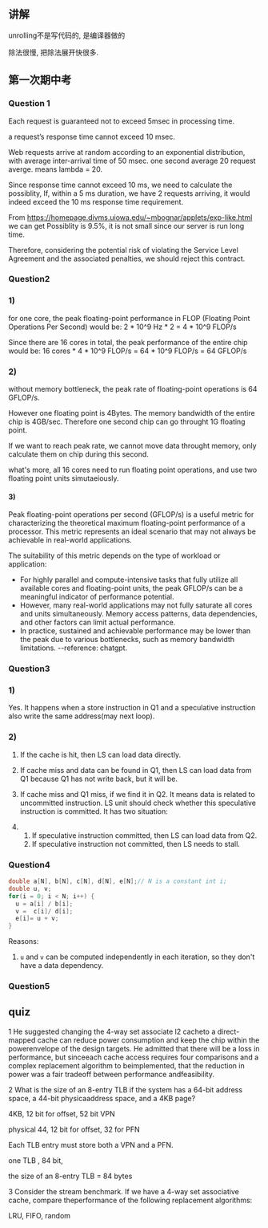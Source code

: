 ## 讲解





unrolling不是写代码的, 是编译器做的

除法很慢, 把除法展开快很多.





## 第一次期中考

### **Question 1** 

Each request is guaranteed not to exceed 5msec in processing time.

 a request’s response time cannot exceed 10 msec.

Web requests arrive at random according to an exponential distribution, with average inter-arrival time of 50 msec. one second average 20 request averge.  means lambda = 20.

Since response time cannot exceed 10 ms, we need to calculate the possiblity,  If, within a 5 ms duration, we have 2 requests arriving, it would indeed exceed the 10 ms response time requirement. 

From https://homepage.divms.uiowa.edu/~mbognar/applets/exp-like.html we can get Possiblity is 9.5%,  it is not small since our server is run long time.   

Therefore, considering the potential risk of violating the Service Level Agreement and the associated penalties, we should reject this contract.

### Question2

### 1)

for one core, the peak floating-point performance in FLOP (Floating Point Operations Per Second) would be: 2 * 10^9 Hz * 2 = 4 * 10^9 FLOP/s

Since there are 16 cores in total, the peak performance of the entire chip would be: 16 cores * 4 * 10^9 FLOP/s = 64 * 10^9 FLOP/s = 64 GFLOP/s

### 2)

without memory bottleneck, the peak rate of floating-point operations is 64 GFLOP/s.

However one floating point is 4Bytes.  The memory bandwidth of the entire chip is 4GB/sec. Therefore one second chip can go throught 1G floating point.  

If we want to reach peak rate, we cannot move data throught memory, only calculate them on chip during this second.

what's more, all 16 cores need to run floating point operations, and use two floating point units simutaeiously. 

#### 3)

Peak floating-point operations per second (GFLOP/s) is a useful metric for characterizing the theoretical maximum floating-point performance of a processor.  This metric represents an ideal scenario that may not always be achievable in real-world applications.

The suitability of this metric depends on the type of workload or application:

- For highly parallel and compute-intensive tasks that fully utilize all available cores and floating-point units, the peak GFLOP/s can be a meaningful indicator of performance potential.
- However, many real-world applications may not fully saturate all cores and units simultaneously. Memory access patterns, data dependencies, and other factors can limit actual performance.
- In practice, sustained and achievable performance may be lower than the peak due to various bottlenecks, such as memory bandwidth limitations. --reference:  chatgpt.

### Question3

### 1)

Yes. It happens when a store instruction in Q1 and a speculative instruction also write the same address(may next loop).

### 2)

1. If the cache is hit, then LS can load data directly. 

2. If cache miss and data can be found in Q1, then LS can load data from Q1 because Q1 has not write back, but it will be.

3. If cache miss and Q1 miss, if we find it in Q2. It means data is related to uncommitted instruction. LS unit should check whether this speculative instruction is committed. It has two situation:

4. 1. If speculative instruction committed, then LS can load data from Q2. 
   2. If speculative instruction not committed, then LS needs to stall. 

### Question4

```cpp
double a[N], b[N], c[N], d[N], e[N];// N is a constant int i;
double u, v;
for(i = 0; i < N; i++) { 
  u = a[i] / b[i]; 
  v =  c[i]/ d[i];
  e[i]= u + v;
}
```

Reasons:

1. `u` and `v` can be computed independently in each iteration, so they don't have a data dependency.

### Question5





## quiz

1 He suggested changing the 4-way set associate l2 cacheto a direct-mapped cache can reduce power consumption and keep the chip within the powerenvelope of the design targets. He admitted that there will be a loss in performance, but sinceeach cache access requires four comparisons and a complex replacement algorithm to beimplemented, that the reduction in power was a fair tradeoff between performance andfeasibility.





2 What is the size of an 8-entry TLB if the system has a 64-bit address space, a 44-bit physicaaddress space, and a 4KB page?



4KB,  12 bit for offset, 52 bit  VPN

physical 44, 12 bit for offset, 32 for  PFN

Each TLB entry must store both a VPN and a PFN.

one TLB , 84 bit, 

the size of an 8-entry TLB = 84 bytes



 3  Consider the stream benchmark. If we have a 4-way set associative cache, compare theperformance of the following replacement algorithms:

LRU, FIFO, random
